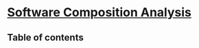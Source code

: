 # [Software Composition Analysis](https://learn.microsoft.com/en-us/training/modules/software-composition-analysis/) <!-- omit in toc -->

## Table of contents <!-- omit in toc -->
